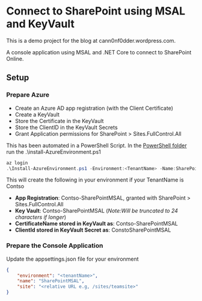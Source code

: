 # Connect to SharePoint using MSAL and KeyVault

This is a demo project for the blog at cann0nf0dder.wordpress.com.

A console application using MSAL and .NET Core to connect to SharePoint Online.

## Setup

### Prepare Azure
- Create an Azure AD app registration (with the Client Certificate)
- Create a KeyVault
- Store the Certificate in the KeyVault
- Store the ClientID in the KeyVault Secrets 
- Grant Application permissions for SharePoint > Sites.FullControl.All

This has been automated in a PowerShell Script.
In the [PowerShell folder](../Powershell/Install-AzureEnvironment.ps1) run the .\install-AzureEnvironment.ps1 

```ps1
az login
.\Install-AzureEnvironment.ps1 -Environment:<TenantName> -Name:SharePointMSAL
```
This will create the following in your environment if your TenantName is Contso
- <b>App Registration</b>: Contso-SharePointMSAL, granted with SharePoint > Sites.FullControl.All
- <b>Key Vault</b>: Contso-SharePointMSAL (<i>Note:Will be truncated to 24 characters if longer</i>)
- <b>CertificateName stored in KeyVault as</b>: Contso-SharePointMSAL
- <b>ClientId stored in KeyVault Secret as</b>: ConstoSharePointMSAL


### Prepare the Console Application
Update the appsettings.json file for your environment

```json
{
    "environment": "<tenantName>",
    "name": "SharePointMSAL",
    "site": "<relative URL e.g, /sites/teamsite>"
}
```